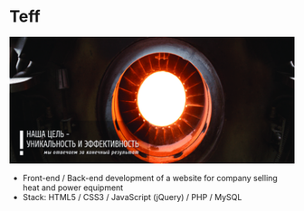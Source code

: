 # Teff
![alt text](https://github.com/schiz/managed-projects/raw/master/pics/teff.jpg "Teff")
* Front-end / Back-end development of а website for company selling heat and power equipment 
* Stack: HTML5 / CSSЗ / JavaScript (jQuery) / РНР / МySQL 
